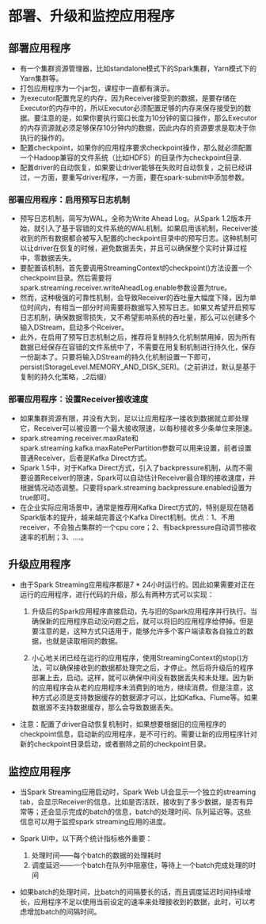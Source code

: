 # 部署、升级和监控应用程序

## 部署应用程序

- 有一个集群资源管理器，比如standalone模式下的Spark集群，Yarn模式下的Yarn集群等。
- 打包应用程序为一个jar包，课程中一直都有演示。
- 为executor配置充足的内存，因为Receiver接受到的数据，是要存储在Executor的内存中的，所以Executor必须配置足够的内存来保存接受到的数据。要注意的是，如果你要执行窗口长度为10分钟的窗口操作，那么Executor的内存资源就必须足够保存10分钟内的数据，因此内存的资源要求是取决于你执行的操作的。
- 配置checkpoint，如果你的应用程序要求checkpoint操作，那么就必须配置一个Hadoop兼容的文件系统（比如HDFS）的目录作为checkpoint目录.
- 配置driver的自动恢复，如果要让driver能够在失败时自动恢复，之前已经讲过，一方面，要重写driver程序，一方面，要在spark-submit中添加参数。

### 部署应用程序：启用预写日志机制

- 预写日志机制，简写为WAL，全称为Write Ahead Log。从Spark 1.2版本开始，就引入了基于容错的文件系统的WAL机制。如果启用该机制，Receiver接收到的所有数据都会被写入配置的checkpoint目录中的预写日志。这种机制可以让driver在恢复的时候，避免数据丢失，并且可以确保整个实时计算过程中，零数据丢失。
- 要配置该机制，首先要调用StreamingContext的checkpoint()方法设置一个checkpoint目录。然后需要将spark.streaming.receiver.writeAheadLog.enable参数设置为true。
- 然而，这种极强的可靠性机制，会导致Receiver的吞吐量大幅度下降，因为单位时间内，有相当一部分时间需要将数据写入预写日志。如果又希望开启预写日志机制，确保数据零损失，又不希望影响系统的吞吐量，那么可以创建多个输入DStream，启动多个Rceiver。
- 此外，在启用了预写日志机制之后，推荐将复制持久化机制禁用掉，因为所有数据已经保存在容错的文件系统中了，不需要在用复制机制进行持久化，保存一份副本了。只要将输入DStream的持久化机制设置一下即可，persist(StorageLevel.MEMORY_AND_DISK_SER)。（之前讲过，默认是基于复制的持久化策略，_2后缀）

### 部署应用程序：设置Receiver接收速度

- 如果集群资源有限，并没有大到，足以让应用程序一接收到数据就立即处理它，Receiver可以被设置一个最大接收限速，以每秒接收多少条单位来限速。
- spark.streaming.receiver.maxRate和spark.streaming.kafka.maxRatePerPartition参数可以用来设置，前者设置普通Receiver，后者是Kafka Direct方式。
- Spark 1.5中，对于Kafka Direct方式，引入了backpressure机制，从而不需要设置Receiver的限速，Spark可以自动估计Receiver最合理的接收速度，并根据情况动态调整。只要将spark.streaming.backpressure.enabled设置为true即可。
- 在企业实际应用场景中，通常是推荐用Kafka Direct方式的，特别是现在随着Spark版本的提升，越来越完善这个Kafka Direct机制。优点：1、不用receiver，不会独占集群的一个cpu core；2、有backpressure自动调节接收速率的机制；3、....。

## 升级应用程序

- 由于Spark Streaming应用程序都是7 * 24小时运行的。因此如果需要对正在运行的应用程序，进行代码的升级，那么有两种方式可以实现：

  1. 升级后的Spark应用程序直接启动，先与旧的Spark应用程序并行执行。当确保新的应用程序启动没问题之后，就可以将旧的应用程序给停掉。但是要注意的是，这种方式只适用于，能够允许多个客户端读取各自独立的数据，也就是读取相同的数据。

  2. 小心地关闭已经在运行的应用程序，使用StreamingContext的stop()方法，可以确保接收到的数据都处理完之后，才停止。然后将升级后的程序部署上去，启动。这样，就可以确保中间没有数据丢失和未处理。因为新的应用程序会从老的应用程序未消费到的地方，继续消费。但是注意，这种方式必须是支持数据缓存的数据源才可以，比如Kafka、Flume等。如果数据源不支持数据缓存，那么会导致数据丢失。

- 注意：配置了driver自动恢复机制时，如果想要根据旧的应用程序的checkpoint信息，启动新的应用程序，是不可行的。需要让新的应用程序针对新的checkpoint目录启动，或者删除之前的checkpoint目录。

## 监控应用程序

- 当Spark Streaming应用启动时，Spark Web UI会显示一个独立的streaming tab，会显示Receiver的信息，比如是否活跃，接收到了多少数据，是否有异常等；还会显示完成的batch的信息，batch的处理时间、队列延迟等。这些信息可以用于监控spark streaming应用的进度。

- Spark UI中，以下两个统计指标格外重要：
  1. 处理时间——每个batch的数据的处理耗时
  2. 调度延迟——一个batch在队列中阻塞住，等待上一个batch完成处理的时间

- 如果batch的处理时间，比batch的间隔要长的话，而且调度延迟时间持续增长，应用程序不足以使用当前设定的速率来处理接收到的数据，此时，可以考虑增加batch的间隔时间。